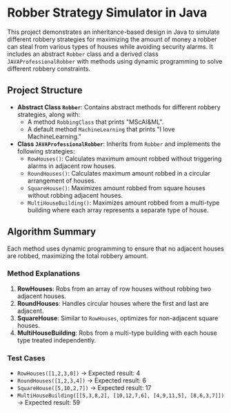<!DOCTYPE html>
<html lang="en">
<head>
  <meta charset="UTF-8">
  <meta name="viewport" content="width=device-width, initial-scale=1.0">
</head>
<body>

<h1>Robber Strategy Simulator in Java</h1>

<p>This project demonstrates an inheritance-based design in Java to simulate different robbery strategies for maximizing the amount of money a robber can steal from various types of houses while avoiding security alarms. It includes an abstract <code>Robber</code> class and a derived class <code>JAVAProfessionalRobber</code> with methods using dynamic programming to solve different robbery constraints.</p>

<h2>Project Structure</h2>
<ul>
  <li><strong>Abstract Class <code>Robber</code></strong>: Contains abstract methods for different robbery strategies, along with:
    <ul>
      <li>A method <code>RobbingClass</code> that prints "MScAI&ML".</li>
      <li>A default method <code>MachineLearning</code> that prints "I love MachineLearning."</li>
    </ul>
  </li>
  <li><strong>Class <code>JAVAProfessionalRobber</code></strong>: Inherits from <code>Robber</code> and implements the following strategies:
    <ul>
      <li><code>RowHouses()</code>: Calculates maximum amount robbed without triggering alarms in adjacent row houses.</li>
      <li><code>RoundHouses()</code>: Calculates maximum amount robbed in a circular arrangement of houses.</li>
      <li><code>SquareHouse()</code>: Maximizes amount robbed from square houses without robbing adjacent houses.</li>
      <li><code>MultiHouseBuilding()</code>: Maximizes amount robbed from a multi-type building where each array represents a separate type of house.</li>
    </ul>
  </li>
</ul>

<h2>Algorithm Summary</h2>
<p>Each method uses dynamic programming to ensure that no adjacent houses are robbed, maximizing the total robbery amount.</p>

<h3>Method Explanations</h3>
<ol>
  <li><strong>RowHouses</strong>: Robs from an array of row houses without robbing two adjacent houses.</li>
  <li><strong>RoundHouses</strong>: Handles circular houses where the first and last are adjacent.</li>
  <li><strong>SquareHouse</strong>: Similar to <code>RowHouses</code>, optimizes for non-adjacent square houses.</li>
  <li><strong>MultiHouseBuilding</strong>: Robs from a multi-type building with each house type treated independently.</li>
</ol>

<h3>Test Cases</h3>
<ul>
  <li><code>RowHouses([1,2,3,0])</code> -> Expected result: 4</li>
  <li><code>RoundHouses([1,2,3,4])</code> -> Expected result: 6</li>
  <li><code>SquareHouse([5,10,2,7])</code> -> Expected result: 17</li>
  <li><code>MultiHouseBuilding([[5,3,8,2], [10,12,7,6], [4,9,11,5], [8,6,3,7]])</code> -> Expected result: 59</li>
</ul>
